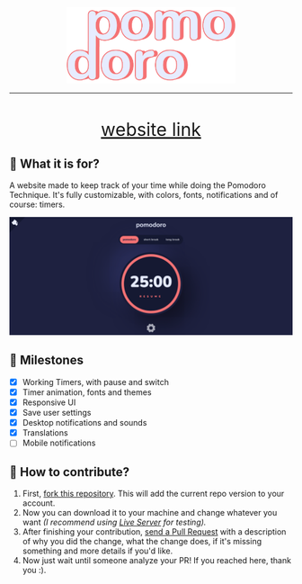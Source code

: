 <p align="center">
    <img src="design/title.png" alt="Website Title: Pomodoro" width="300" />
</p>
<hr>
<p align="center">
    <img src="https://img.shields.io/github/contributors/nick-gabe/pomodoro-website" alt="" />
    <img src="https://img.shields.io/github/languages/count/nick-gabe/pomodoro-website" alt="" />
    <img src="https://img.shields.io/github/stars/Nick-Gabe/pomodoro-website" alt="" />
    <img src="https://img.shields.io/github/issues-raw/Nick-Gabe/pomodoro-website" alt="" />
    <img src="https://img.shields.io/github/languages/top/nick-gabe/pomodoro-website" alt="" />
</p>

<p align="center">
    <a href="https://nick-pomodoro.netlify.app" style="font-size: 2rem">
        website link
    </a>
</p>

## 🤔 What it is for?
A website made to keep track of your time while doing the Pomodoro Technique. It's fully customizable, with colors, fonts, notifications and of course: timers.

![Default website theme](design/theme-red.png)

## 🎯 Milestones
- [x] Working Timers, with pause and switch
- [x] Timer animation, fonts and themes
- [x] Responsive UI
- [x] Save user settings
- [x] Desktop notifications and sounds
- [x] Translations
- [ ] Mobile notifications

## 🤝 How to contribute?
1. First, [fork this repository](github.com/Nick-Gabe/pomodoro-website/fork). This will add the current repo version to your account.
2. Now you can download it to your machine and change whatever you want *(I recommend using [Live Server](https://marketplace.visualstudio.com/items?itemName=ritwickdey.LiveServer) for testing).*
3. After finishing your contribution, [send a Pull Request](https://github.com/Nick-Gabe/pomodoro-website/compare) with a description of why you did the change, what the change does, if it's missing something and more details if you'd like.
4. Now just wait until someone analyze your PR! If you reached here, thank you :).